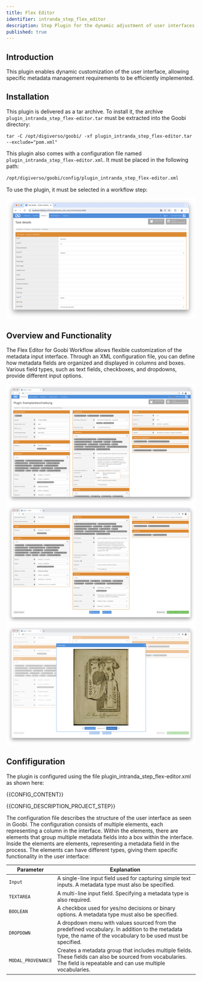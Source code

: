 ```yaml
---
title: Flex Editor
identifier: intranda_step_flex_editor
description: Step Plugin for the dynamic adjustment of user interfaces
published: true
---
```


## Introduction
This plugin enables dynamic customization of the user interface, allowing specific metadata management requirements to be efficiently implemented.

## Installation
This plugin is delivered as a tar archive. To install it, the archive `plugin_intranda_step_flex-editor.tar` must be extracted into the Goobi directory:

```
tar -C /opt/digiverso/goobi/ -xf plugin_intranda_step_flex-editor.tar --exclude="pom.xml"
```

This plugin also comes with a configuration file named `plugin_intranda_step_flex-editor.xml`. It must be placed in the following path:

```bash
/opt/digiverso/goobi/config/plugin_intranda_step_flex-editor.xml
```

To use the plugin, it must be selected in a workflow step:

![Configuration of the workflow step for using the plugin](screen1_en.png)

## Overview and Functionality
The Flex Editor for Goobi Workflow allows flexible customization of the metadata input interface. Through an XML configuration file, you can define how metadata fields are organized and displayed in columns and boxes. Various field types, such as text fields, checkboxes, and dropdowns, provide different input options.

![Example appearance of a customized metadata input interface](screen2_de.png)
![Example appearance of a customized metadata input interface](screen3_de.png)
![Example appearance of a customized metadata input interface](screen4_de.png)


## Confifiguration

The plugin is configured using the file plugin_intranda_step_flex-editor.xml as shown here:

{{CONFIG_CONTENT}}

{{CONFIG_DESCRIPTION_PROJECT_STEP}}

The configuration file describes the structure of the user interface as seen in Goobi. The configuration consists of multiple <column> elements, each representing a column in the interface. Within the <column> elements, there are <box> elements that group multiple metadata fields into a box within the interface. Inside the <box> elements are <field> elements, representing a metadata field in the process. The <field> elements can have different types, giving them specific functionality in the user interface:

| Parameter          | Explanation                                                                                     |
|--------------------|-------------------------------------------------------------------------------------------------|
| `Input`            | A single-line input field used for capturing simple text inputs. A metadata type must also be specified. |
| `TEXTAREA`         | A multi-line input field. Specifying a metadata type is also required.                           |
| `BOOLEAN`          | A checkbox used for yes/no decisions or binary options. A metadata type must also be specified.  |
| `DROPDOWN`         | A dropdown menu with values sourced from the predefined vocabulary. In addition to the metadata type, the name of the vocabulary to be used must be specified. |
| `MODAL_PROVENANCE` | Creates a metadata group that includes multiple fields. These fields can also be sourced from vocabularies. The field is repeatable and can use multiple vocabularies. |